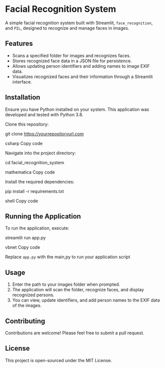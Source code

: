 # Facial Recognition System

A simple facial recognition system built with Streamlit, `face_recognition`, and `PIL`, designed to recognize and manage faces in images.

## Features

- Scans a specified folder for images and recognizes faces.
- Stores recognized face data in a JSON file for persistence.
- Allows updating person identifiers and adding names to image EXIF data.
- Visualizes recognized faces and their information through a Streamlit interface.

## Installation

Ensure you have Python installed on your system. This application was developed and tested with Python 3.8.

Clone this repository:

git clone https://yourrepositoryurl.com

csharp
Copy code

Navigate into the project directory:

cd facial_recognition_system

mathematica
Copy code

Install the required dependencies:

pip install -r requirements.txt

shell
Copy code

## Running the Application

To run the application, execute:

streamlit run app.py

vbnet
Copy code

Replace `app.py` with the main,py to run your application script

## Usage

1. Enter the path to your images folder when prompted.
2. The application will scan the folder, recognize faces, and display recognized persons.
3. You can view, update identifiers, and add person names to the EXIF data of the images.

## Contributing

Contributions are welcome! Please feel free to submit a pull request.

## License

This project is open-sourced under the MIT License.

